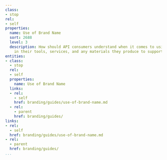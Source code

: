 ```yaml
---
class:
- stop
rel:
- self
properties:
  name: Use of Brand Name
  sort: 2688
  level: 3
  description: How should API consumers understand when it comes to using brand names
    in their tools, services, and any materials they produce to support their work.
entities:
- class:
  - stop
  rel:
  - self
  properties:
    name: Use of Brand Name
  links:
  - rel:
    - self
    href: branding/guides/use-of-brand-name.md
  - rel:
    - parent
    href: branding/guides/
links:
- rel:
  - self
  href: branding/guides/use-of-brand-name.md
- rel:
  - parent
  href: branding/guides/
...
```

